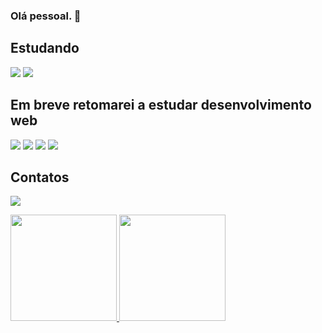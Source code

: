 ### Olá pessoal. 👋

<!--
**JonasOak/jonasoak** is a ✨ _special_ ✨ repository because its `README.md` (this file) appears on your GitHub profile.
-->
## Estudando
<img src="https://cdn.jsdelivr.net/gh/devicons/devicon/icons/java/java-original.svg" />
<img src="https://cdn.jsdelivr.net/gh/devicons/devicon/icons/spring/spring-original.svg" />


## Em breve retomarei a estudar desenvolvimento web
<img src="https://cdn.jsdelivr.net/gh/devicons/devicon/icons/html5/html5-original.svg" />
<img src="https://cdn.jsdelivr.net/gh/devicons/devicon/icons/css3/css3-original.svg" />
<img src="https://cdn.jsdelivr.net/gh/devicons/devicon/icons/bootstrap/bootstrap-original.svg" />
<img src="https://cdn.jsdelivr.net/gh/devicons/devicon/icons/javascript/javascript-original.svg" />

## Contatos
<a href="https://www.linkedin.com/in/jonas-carvalho-1b7406250" target="_blank"><img src="https://img.shields.io/badge/LinkedIn-0077B5?style=for-the-badge&logo=linkedin&logoColor=white" target="_blank"></a>   
<!--<a href="https://discord.com/channels/363502054846758915" target="_blank"><img src="https://img.shields.io/badge/Discord-5865F2?style=for-the-badge&logo=discord&logoColor=white" target="_blank"></a>-->


<div>
<a href="https://github.com/JonasOak">
<img height="170em" src="https://github-readme-stats.vercel.app/api?username=JonasOak&show_icons=true&theme=midnight-purple&include_all_commits=true&count_private=true"/>
<img height="170em" src="https://github-readme-stats.vercel.app/api/top-langs/?username=JonasOak&layout=compact&langs_count=7&theme=midnight-purple"/>
</div>


